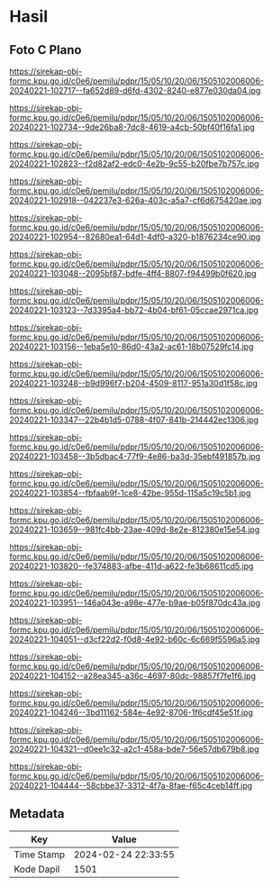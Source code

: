# Hasil

## Foto C Plano

https://sirekap-obj-formc.kpu.go.id/c0e6/pemilu/pdpr/15/05/10/20/06/1505102006006-20240221-102717--fa652d89-d6fd-4302-8240-e877e030da04.jpg

https://sirekap-obj-formc.kpu.go.id/c0e6/pemilu/pdpr/15/05/10/20/06/1505102006006-20240221-102734--9de26ba8-7dc8-4619-a4cb-50bf40f16fa1.jpg

https://sirekap-obj-formc.kpu.go.id/c0e6/pemilu/pdpr/15/05/10/20/06/1505102006006-20240221-102823--f2d82af2-edc0-4e2b-9c55-b20fbe7b757c.jpg

https://sirekap-obj-formc.kpu.go.id/c0e6/pemilu/pdpr/15/05/10/20/06/1505102006006-20240221-102918--042237e3-626a-403c-a5a7-cf6d675420ae.jpg

https://sirekap-obj-formc.kpu.go.id/c0e6/pemilu/pdpr/15/05/10/20/06/1505102006006-20240221-102954--82680ea1-64d1-4df0-a320-b1876234ce90.jpg

https://sirekap-obj-formc.kpu.go.id/c0e6/pemilu/pdpr/15/05/10/20/06/1505102006006-20240221-103048--2095bf87-bdfe-4ff4-8807-f94499b0f620.jpg

https://sirekap-obj-formc.kpu.go.id/c0e6/pemilu/pdpr/15/05/10/20/06/1505102006006-20240221-103123--7d3395a4-bb72-4b04-bf61-05ccae2971ca.jpg

https://sirekap-obj-formc.kpu.go.id/c0e6/pemilu/pdpr/15/05/10/20/06/1505102006006-20240221-103156--1eba5e10-86d0-43a2-ac61-18b07529fc14.jpg

https://sirekap-obj-formc.kpu.go.id/c0e6/pemilu/pdpr/15/05/10/20/06/1505102006006-20240221-103248--b9d996f7-b204-4509-8117-951a30d1f58c.jpg

https://sirekap-obj-formc.kpu.go.id/c0e6/pemilu/pdpr/15/05/10/20/06/1505102006006-20240221-103347--22b4b1d5-0788-4f07-841b-214442ec1306.jpg

https://sirekap-obj-formc.kpu.go.id/c0e6/pemilu/pdpr/15/05/10/20/06/1505102006006-20240221-103458--3b5dbac4-77f9-4e86-ba3d-35ebf491857b.jpg

https://sirekap-obj-formc.kpu.go.id/c0e6/pemilu/pdpr/15/05/10/20/06/1505102006006-20240221-103854--fbfaab9f-1ce8-42be-955d-115a5c19c5b1.jpg

https://sirekap-obj-formc.kpu.go.id/c0e6/pemilu/pdpr/15/05/10/20/06/1505102006006-20240221-103659--981fc4bb-23ae-409d-8e2e-812380e15e54.jpg

https://sirekap-obj-formc.kpu.go.id/c0e6/pemilu/pdpr/15/05/10/20/06/1505102006006-20240221-103820--fe374883-afbe-411d-a622-fe3b68611cd5.jpg

https://sirekap-obj-formc.kpu.go.id/c0e6/pemilu/pdpr/15/05/10/20/06/1505102006006-20240221-103951--146a043e-a98e-477e-b9ae-b05f870dc43a.jpg

https://sirekap-obj-formc.kpu.go.id/c0e6/pemilu/pdpr/15/05/10/20/06/1505102006006-20240221-104051--d3cf22d2-f0d8-4e92-b60c-6c669f5596a5.jpg

https://sirekap-obj-formc.kpu.go.id/c0e6/pemilu/pdpr/15/05/10/20/06/1505102006006-20240221-104152--a28ea345-a36c-4697-80dc-98857f7fe1f6.jpg

https://sirekap-obj-formc.kpu.go.id/c0e6/pemilu/pdpr/15/05/10/20/06/1505102006006-20240221-104246--3bd11162-584e-4e92-8706-1f6cdf45e51f.jpg

https://sirekap-obj-formc.kpu.go.id/c0e6/pemilu/pdpr/15/05/10/20/06/1505102006006-20240221-104321--d0ee1c32-a2c1-458a-bde7-56e57db679b8.jpg

https://sirekap-obj-formc.kpu.go.id/c0e6/pemilu/pdpr/15/05/10/20/06/1505102006006-20240221-104444--58cbbe37-3312-4f7a-8fae-f65c4ceb14ff.jpg


## Metadata

| Key        | Value               |
| ---------- | ------------------- |
| Time Stamp | 2024-02-24 22:33:55 |
| Kode Dapil | 1501                |



